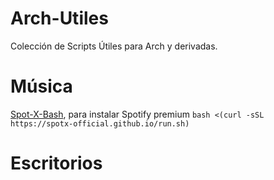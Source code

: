 # Arch-Utiles
Colección de Scripts Útiles para Arch y derivadas.

# Música
[Spot-X-Bash](https://github.com/SpotX-Official/SpotX-Bash), para instalar Spotify premium 
``` bash <(curl -sSL https://spotx-official.github.io/run.sh) ``` 
# Escritorios 
